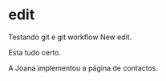 # edit
Testando git e git workflow
New edit.

Esta tudo certo.

A Joana implementou a página de contactos.